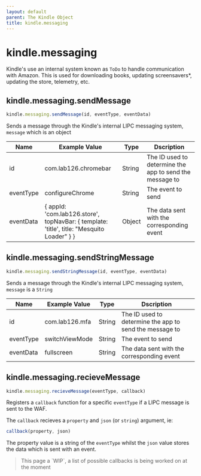```yaml
---
layout: default
parent: The Kindle Object
title: kindle.messaging
---
```


# kindle.messaging
Kindle's use an internal system known as `ToDo` to handle communication with Amazon. This is used for downloading books, updating screensavers*, updating the store, telemetry, etc.

## kindle.messaging.sendMessage
~~~js
kindle.messaging.sendMessage(id, eventType, eventData)
~~~

Sends a message through the Kindle's internal LIPC messaging system, `message` which is an object

| Name        | Example Value                                                                                                         | Type   | Dscription                                              |
|-------------|-----------------------------------------------------------------------------------------------------------------------|--------|---------------------------------------------------------|
| id          | com.lab126.chromebar                                                                                                  | String | The ID used to determine the app to send the message to |
| eventType   | configureChrome                                                                                                       | String | The event to send                                       |
| eventData   | {     appId: 'com.lab126.store',     topNavBar: {         template: 'title',         title: "Mesquito Loader"     } } | Object | The data sent with the corresponding event              |

## kindle.messaging.sendStringMessage
~~~js
kindle.messaging.sendStringMessage(id, eventType, eventData)
~~~

Sends a message through the Kindle's internal LIPC messaging system, `message` is a `String`

| Name      | Example Value  | Type   | Dscription                                              |
|-----------|----------------|--------|---------------------------------------------------------|
| id        | com.lab126.mfa | String | The ID used to determine the app to send the message to |
| eventType | switchViewMode | String | The event to send                                       |
| eventData | fullscreen     | String | The data sent with the corresponding event              |

## kindle.messaging.recieveMessage
~~~js
kindle.messaging.recieveMessage(eventType, callback)
~~~
Registers a `callback` function for a specific `eventType` if a LIPC message is sent to the WAF.

The `callback` recieves a `property` and `json` (or `string`) argument, ie:
~~~js
callback(property, json)
~~~
The property value is a string of the `eventType` whilst the `json` value stores the data which is sent with an event.

<blockquote class="warning">
This page a `WIP`, a list of possible callbacks is being worked on at the moment
</blockquote>